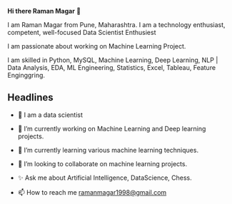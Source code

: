   **Hi there Raman Magar** 👋 
   
  I am Raman Magar from Pune, Maharashtra. I am a technology enthusiast, competent, well-focused Data Scientist Enthusiest
   
  I am passionate about working on Machine Learning Project.

  I am skilled in Python, MySQL, Machine Learning, Deep Learning, NLP | Data Analysis, EDA, ML Engineering, Statistics, Excel, Tableau, Feature Enginggring.
 
  **Headlines**
  ----
   
- 👋 I am a data scientist
 
- 👀  I’m currently working on Machine Learning and Deep learning projects.
 
- 🌱 I’m currently learning various machine learning techniques.
 
- 💞️ I’m looking to collaborate on machine learning projects.
 
- ✨  Ask me about Artificial Intelligence, DataScience, Chess.
 
- 📫 How to reach me ramanmagar1998@gmail.com

<!---
Ramanmagar/Ramanmagar is a ✨ special ✨ repository because its `README.md` (this file) appears on your GitHub profile.
You can click the Preview link to take a look at your changes.
--->
